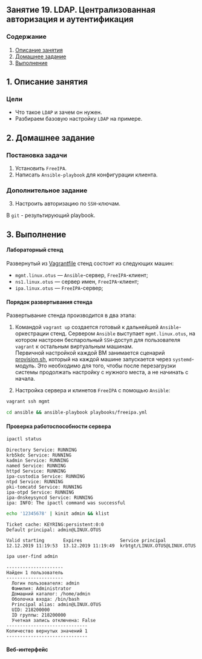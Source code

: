 ## Занятие 19. LDAP. Централизованная авторизация и аутентификация
### Содержание
1. [Описание занятия](#description)  
2. [Домашнее задание](#homework)  
3. [Выполнение](#exec)  

## 1. Описание занятия <a name="description"></a>
### Цели
- Что такое `LDAP` и зачем он нужен.  
- Разбираем базовую настройку `LDAP` на примере.  

## 2. Домашнее задание  <a name="homework"></a>
### Постановка задачи
1) Установить `FreeIPA`.  
2) Написать `Ansible-playbook` для конфигурации клиента.  

### Дополнительное задание
3) Настроить авторизацию по `SSH`-ключам.  

В `git` - результирующий playbook.  


## 3. Выполнение <a name="exec"></a>  
#### Лабораторный стенд

Развернутый из [Vagrantfile]() стенд состоит из следующих машин:  
- `mgmt.linux.otus` — `Ansible`-сервер, `FreeIPA`-клиент;    
- `ns1.linux.otus` — сервер имен, `FreeIPA`-клиент;  
- `ipa.linux.otus` — `FreeIPA`-сервер;  
 
  
#### Порядок развертывания стенда
Развертывание стенда производится в два этапа:
1) Командой `vagrant up` создается готовый к дальнейшей `Ansible`-оркестрации стенд. Сервером `Ansible` выступает `mgmt.linux.otus`, на котором настроен беспарольный `SSH`-доступ для пользователя `vagrant` к остальным виртуальным машинам.  
Первичной настройкой каждой ВМ занимается сценарий [provision.sh](https://github.com/che-a/OTUS_LinuxAdministrator/blob/master/tasks/19/files_all_vms/opt/provision.sh), который на каждой машине запускается через `systemd`-модуль. Это необходимо для того, чтобы после перезагрузки системы продолжать настройку с нужного места, а не начинать с начала.

2) Настройка сервера и клинетов `FreeIPA` с помощью `Ansible`:
```bash
vagrant ssh mgmt
```
```bash
cd ansible && ansible-playbook playbooks/freeipa.yml
```
#### Проверка работоспособности сервера
```bash
ipactl status
```
```console
Directory Service: RUNNING
krb5kdc Service: RUNNING
kadmin Service: RUNNING
named Service: RUNNING
httpd Service: RUNNING
ipa-custodia Service: RUNNING
ntpd Service: RUNNING
pki-tomcatd Service: RUNNING
ipa-otpd Service: RUNNING
ipa-dnskeysyncd Service: RUNNING
ipa: INFO: The ipactl command was successful
```

```bash
echo '12345678' | kinit admin && klist
```
```console
Ticket cache: KEYRING:persistent:0:0
Default principal: admin@LINUX.OTUS

Valid starting       Expires              Service principal
12.12.2019 11:19:53  13.12.2019 11:19:49  krbtgt/LINUX.OTUS@LINUX.OTUS
```

```bash
ipa user-find admin
```
```console
---------------------
Найден 1 пользователь
---------------------
  Логин пользователя: admin
  Фамилия: Administrator
  Домашний каталог: /home/admin
  Оболочка входа: /bin/bash
  Principal alias: admin@LINUX.OTUS
  UID: 218200000
  ID группы: 218200000
  Учетная запись отключена: False
------------------------------
Количество вернутых значений 1
------------------------------
```
#### Веб-интерфейс


